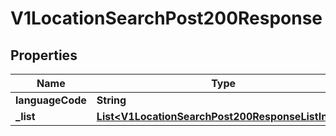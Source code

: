 

# V1LocationSearchPost200Response


## Properties

| Name | Type | Description | Notes |
|------------ | ------------- | ------------- | -------------|
|**languageCode** | **String** |  |  [optional] |
|**_list** | [**List&lt;V1LocationSearchPost200ResponseListInner&gt;**](V1LocationSearchPost200ResponseListInner.md) |  |  [optional] |



